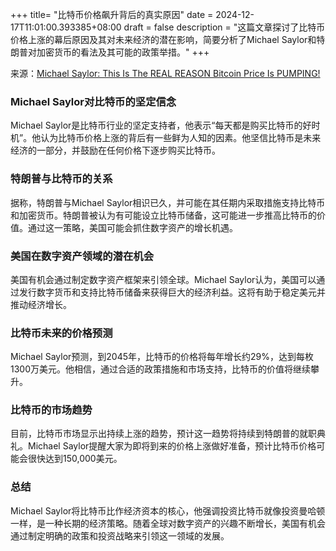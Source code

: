+++
title= "比特币价格飙升背后的真实原因"
date = 2024-12-17T11:01:00.393385+08:00
draft = false
description = "这篇文章探讨了比特币价格上涨的幕后原因及其对未来经济的潜在影响，简要分析了Michael Saylor和特朗普对加密货币的看法及其可能的政策举措。"
+++

来源：[Michael Saylor: This Is The REAL REASON Bitcoin Price Is PUMPING!](https://www.youtube.com/watch?v=WbbP0cgHfz8)

### Michael Saylor对比特币的坚定信念

Michael Saylor是比特币行业的坚定支持者，他表示“每天都是购买比特币的好时机”。他认为比特币价格上涨的背后有一些鲜为人知的因素。他坚信比特币是未来经济的一部分，并鼓励在任何价格下逐步购买比特币。

### 特朗普与比特币的关系

据称，特朗普与Michael Saylor相识已久，并可能在其任期内采取措施支持比特币和加密货币。特朗普被认为有可能设立比特币储备，这可能进一步推高比特币的价值。通过这一策略，美国可能会抓住数字资产的增长机遇。

### 美国在数字资产领域的潜在机会

美国有机会通过制定数字资产框架来引领全球。Michael Saylor认为，美国可以通过发行数字货币和支持比特币储备来获得巨大的经济利益。这将有助于稳定美元并推动经济增长。

### 比特币未来的价格预测

Michael Saylor预测，到2045年，比特币的价格将每年增长约29%，达到每枚1300万美元。他相信，通过合适的政策措施和市场支持，比特币的价值将继续攀升。

### 比特币的市场趋势

目前，比特币市场显示出持续上涨的趋势，预计这一趋势将持续到特朗普的就职典礼。Michael Saylor提醒大家为即将到来的价格上涨做好准备，预计比特币价格可能会很快达到150,000美元。

### 总结

Michael Saylor将比特币比作经济资本的核心，他强调投资比特币就像投资曼哈顿一样，是一种长期的经济策略。随着全球对数字资产的兴趣不断增长，美国有机会通过制定明确的政策和投资战略来引领这一领域的发展。